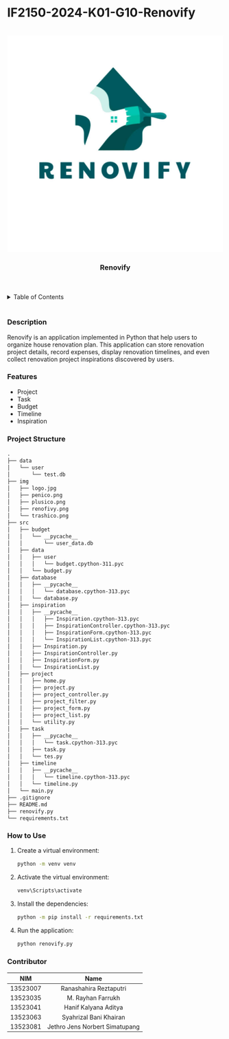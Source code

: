 # IF2150-2024-K01-G10-Renovify
<br />
<div align="center">
    <img src="./img/logo.jpg" style="width: 800px">
</div>

<h3 align="center">Renovify</h3>


<br/>
<br/>
<details>
  <summary>Table of Contents</summary>
  <ol>
    <li>
      <a href="#description">Description</a>
    </li>
    <li>
      <a href="#features">Features</a>
    </li>
    <li>
      <a href="#project-structure">Project Structure</a>
    </li>
    <li>
      <a href="#how-to-use">How to Use</a>
    </li>
    <li>
      <a href="#contributor">Contributor</a>
    </li>
  </ol>
</details>
<br/>

### Description
Renovify is an application implemented in Python that help users to organize house renovation plan. This application can store renovation project details, record expenses, display renovation timelines, and even collect renovation project inspirations discovered by users.


### Features

* Project
* Task
* Budget
* Timeline
* Inspiration

### Project Structure
```ssh
.
├── data
│   └── user
│       └── test.db
├── img
│   ├── logo.jpg
│   ├── penico.png
│   ├── plusico.png
│   ├── renofivy.png
│   └── trashico.png
├── src
│   ├── budget
│   │   └── __pycache__
│   │       └── user_data.db
│   ├── data
│   │   ├── user
│   │   │   └── budget.cpython-311.pyc
│   │   └── budget.py
│   ├── database
│   │   ├── __pycache__
│   │   │   └── database.cpython-313.pyc
│   │   └── database.py
│   ├── inspiration
│   │   ├── __pycache__
│   │   │   ├── Inspiration.cpython-313.pyc
│   │   │   ├── InspirationController.cpython-313.pyc
│   │   │   ├── InspirationForm.cpython-313.pyc
│   │   │   └── InspirationList.cpython-313.pyc
│   │   ├── Inspiration.py
│   │   ├── InspirationController.py
│   │   ├── InspirationForm.py
│   │   └── InspirationList.py
│   ├── project
│   │   ├── home.py
│   │   ├── project.py
│   │   ├── project_controller.py
│   │   ├── project_filter.py
│   │   ├── project_form.py
│   │   ├── project_list.py
│   │   └── utility.py
│   ├── task
│   │   ├── __pycache__
│   │   │   └── task.cpython-313.pyc
│   │   ├── task.py
│   │   └── tes.py
│   ├── timeline
│   │   ├── __pycache__
│   │   │   └── timeline.cpython-313.pyc
│   │   └── timeline.py
│   └── main.py
├── .gitignore
├── README.md
├── renovify.py
└── requirements.txt
```

### How to Use

1. Create a virtual environment:
   ```bash
   python -m venv venv
2. Activate the virtual environment:
   ```bash
   venv\Scripts\activate
3. Install the dependencies:
   ```bash
   python -m pip install -r requirements.txt
4. Run the application:
   ```bash
   python renovify.py

### Contributor
| NIM | Name 
| :---: | :---: 
| 13523007 | Ranashahira Reztaputri | 
| 13523035 | M. Rayhan Farrukh | 
| 13523041 | Hanif Kalyana Aditya | 
| 13523063 | Syahrizal Bani Khairan | 
| 13523081 | Jethro Jens Norbert Simatupang | 

